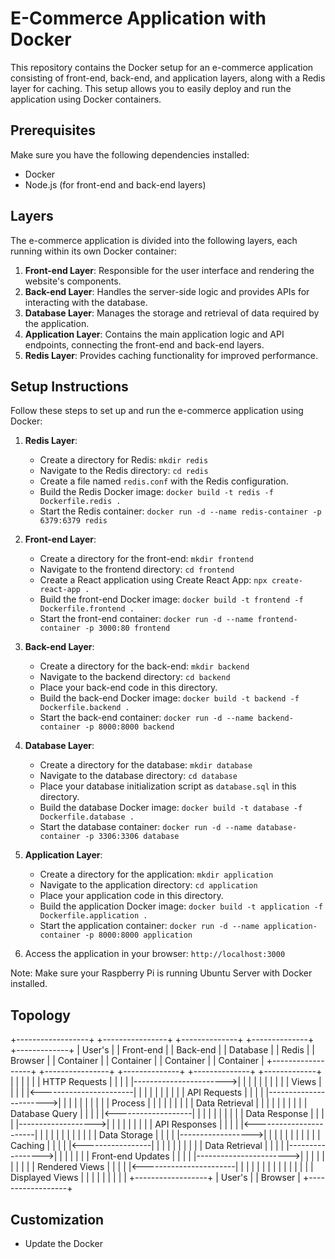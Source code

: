 # E-Commerce Application with Docker

This repository contains the Docker setup for an e-commerce application consisting of front-end, back-end, and application layers, along with a Redis layer for caching. This setup allows you to easily deploy and run the application using Docker containers.

## Prerequisites

Make sure you have the following dependencies installed:

- Docker
- Node.js (for front-end and back-end layers)

## Layers

The e-commerce application is divided into the following layers, each running within its own Docker container:

1. **Front-end Layer**: Responsible for the user interface and rendering the website's components.
2. **Back-end Layer**: Handles the server-side logic and provides APIs for interacting with the database.
3. **Database Layer**: Manages the storage and retrieval of data required by the application.
4. **Application Layer**: Contains the main application logic and API endpoints, connecting the front-end and back-end layers.
5. **Redis Layer**: Provides caching functionality for improved performance.

## Setup Instructions

Follow these steps to set up and run the e-commerce application using Docker:

1. **Redis Layer**:
   - Create a directory for Redis: `mkdir redis`
   - Navigate to the Redis directory: `cd redis`
   - Create a file named `redis.conf` with the Redis configuration.
   - Build the Redis Docker image: `docker build -t redis -f Dockerfile.redis .`
   - Start the Redis container: `docker run -d --name redis-container -p 6379:6379 redis`

2. **Front-end Layer**:
   - Create a directory for the front-end: `mkdir frontend`
   - Navigate to the frontend directory: `cd frontend`
   - Create a React application using Create React App: `npx create-react-app .`
   - Build the front-end Docker image: `docker build -t frontend -f Dockerfile.frontend .`
   - Start the front-end container: `docker run -d --name frontend-container -p 3000:80 frontend`

3. **Back-end Layer**:
   - Create a directory for the back-end: `mkdir backend`
   - Navigate to the backend directory: `cd backend`
   - Place your back-end code in this directory.
   - Build the back-end Docker image: `docker build -t backend -f Dockerfile.backend .`
   - Start the back-end container: `docker run -d --name backend-container -p 8000:8000 backend`

4. **Database Layer**:
   - Create a directory for the database: `mkdir database`
   - Navigate to the database directory: `cd database`
   - Place your database initialization script as `database.sql` in this directory.
   - Build the database Docker image: `docker build -t database -f Dockerfile.database .`
   - Start the database container: `docker run -d --name database-container -p 3306:3306 database`

5. **Application Layer**:
   - Create a directory for the application: `mkdir application`
   - Navigate to the application directory: `cd application`
   - Place your application code in this directory.
   - Build the application Docker image: `docker build -t application -f Dockerfile.application .`
   - Start the application container: `docker run -d --name application-container -p 8000:8000 application`

6. Access the application in your browser: `http://localhost:3000`

Note: Make sure your Raspberry Pi is running Ubuntu Server with Docker installed.

## Topology
+------------------+    +----------------+    +--------------+    +--------------+    +-------------+
|    User's        |    |   Front-end    |    |   Back-end   |    |   Database   |    |    Redis    |
|    Browser       |    |   Container    |    |   Container  |    |   Container  |    |  Container  |
+------------------+    +----------------+    +--------------+    +--------------+    +-------------+
       |                        |                    |                   |                  |
       | HTTP Requests          |                    |                   |                  |
       |----------------------->|                    |                   |                  |
       |                        |                    |                   |                  |
       |       Views            |                    |                   |                  |
       |<-----------------------|                    |                   |                  |
       |                        |                    |                   |                  |
       | API Requests           |                    |                   |                  |
       |----------------------->|                    |                   |                  |
       |                        |                    |                   |                  |
       |                      Process                |                   |                  |
       |                        |                    |                   |                  |
       |                   Data Retrieval             |                   |                  |
       |                        |                    |                   |                  |
       |                        |    Database Query   |                   |                  |
       |                        |<-------------------|                   |                  |
       |                        |                    |                   |                  |
       |                        |    Data Response    |                   |                  |
       |                        |------------------->|                   |                  |
       |                        |                    |                   |                  |
       | API Responses          |                    |                   |                  |
       |<-----------------------|                    |                   |                  |
       |                        |                    |                   |                  |
       |                        |                    |    Data Storage   |                  |
       |                        |                    |------------------>|                  |
       |                        |                    |                   |                  |
       |                        |                    |                   |     Caching      |
       |                        |                    |                   |<-----------------|
       |                        |                    |                   |                  |
       |                        |                    |                   |   Data Retrieval |
       |                        |                    |                   |----------------->|
       |                        |                    |                   |                  |
       |    Front-end Updates   |                    |                   |                  |
       |----------------------->|                    |                   |                  |
       |                        |                    |                   |                  |
       |      Rendered Views    |                    |                   |                  |
       |<-----------------------|                    |                   |                  |
       |                        |                    |                   |                  |
       |                        |                    |                   |                  |
       |    Displayed Views     |                    |                   |                  |
       |                        |                    |                   |                  |
+------------------+
|   User's        |
|   Browser       |
+------------------+



## Customization

- Update the Docker
